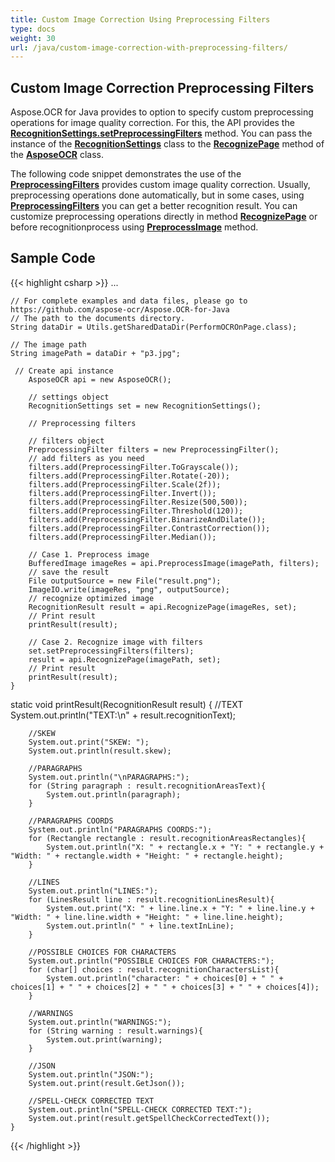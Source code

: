 ```yaml
---
title: Custom Image Correction Using Preprocessing Filters
type: docs
weight: 30
url: /java/custom-image-correction-with-preprocessing-filters/
---
```


## **Custom Image Correction Preprocessing Filters**

Aspose.OCR for Java provides to option to specify custom preprocessing operations for image quality correction. 
For this, the API provides the [**RecognitionSettings.setPreprocessingFilters**](https://apireference.aspose.com/ocr/java/com.aspose.ocr/RecognitionSettings#setPreprocessingFilters-com.aspose.ocr.PreprocessingFilter-) method. 
You can pass the instance of the [**RecognitionSettings**](https://apireference.aspose.com/ocr/java/com.aspose.ocr/RecognitionSettings) class to the [**RecognizePage**](https://apireference.aspose.com/ocr/java/com.aspose.ocr/AsposeOCR#RecognizePage) method of the [**AsposeOCR**](https://apireference.aspose.com/ocr/java/com.aspose.ocr/AsposeOCR) class.

The following code snippet demonstrates the use of the [**PreprocessingFilters**](https://apireference.aspose.com/ocr/java/com.aspose.ocr/PreprocessingFilter) provides custom image quality correction. 
Usually, preprocessing operations done automatically, but in some cases, using [**PreprocessingFilters**](https://apireference.aspose.com/ocr/java/com.aspose.ocr/PreprocessingFilter) you can get a better recognition result.
You can customize preprocessing operations directly in method [**RecognizePage**](https://apireference.aspose.com/ocr/java/com.aspose.ocr/AsposeOCR#RecognizePage)  or before recognitionprocess using [**PreprocessImage**](https://apireference.aspose.com/ocr/java/com.aspose.ocr/AsposeOCR#PreprocessImage-java.lang.String-com.aspose.ocr.PreprocessingFilter-) method.

## Sample Code

{{< highlight csharp >}}
...

	// For complete examples and data files, please go to https://github.com/aspose-ocr/Aspose.OCR-for-Java
	// The path to the documents directory.
	String dataDir = Utils.getSharedDataDir(PerformOCROnPage.class);

	// The image path
	String imagePath = dataDir + "p3.jpg";

	 // Create api instance
        AsposeOCR api = new AsposeOCR();
		
	    // settings object 
		RecognitionSettings set = new RecognitionSettings();
		
		// Preprocessing filters
		
		// filters object
		PreprocessingFilter filters = new PreprocessingFilter();
		// add filters as you need
		filters.add(PreprocessingFilter.ToGrayscale());
		filters.add(PreprocessingFilter.Rotate(-20));
		filters.add(PreprocessingFilter.Scale(2f));
		filters.add(PreprocessingFilter.Invert());
		filters.add(PreprocessingFilter.Resize(500,500));
		filters.add(PreprocessingFilter.Threshold(120));
		filters.add(PreprocessingFilter.BinarizeAndDilate());
		filters.add(PreprocessingFilter.ContrastCorrection());
		filters.add(PreprocessingFilter.Median());
		
		// Case 1. Preprocess image
		BufferedImage imageRes = api.PreprocessImage(imagePath, filters);
		// save the result
		File outputSource = new File("result.png");
		ImageIO.write(imageRes, "png", outputSource);
		// recognize optimized image
		RecognitionResult result = api.RecognizePage(imageRes, set);	
		// Print result
		printResult(result);

		// Case 2. Recognize image with filters
		set.setPreprocessingFilters(filters);
		result = api.RecognizePage(imagePath, set);	
		// Print result
		printResult(result);
    }


  static void printResult(RecognitionResult result) {
    	//TEXT
    	System.out.println("TEXT:\n" + result.recognitionText);
    	
    	//SKEW
    	System.out.print("SKEW: ");
    	System.out.println(result.skew);
    	
    	//PARAGRAPHS
    	System.out.println("\nPARAGRAPHS:");    	
    	for (String paragraph : result.recognitionAreasText){
    		System.out.println(paragraph);
    	}
    	
     	//PARAGRAPHS COORDS
    	System.out.println("PARAGRAPHS COORDS:");
    	for (Rectangle rectangle : result.recognitionAreasRectangles){
    		System.out.println("X: " + rectangle.x + "Y: " + rectangle.y + "Width: " + rectangle.width + "Height: " + rectangle.height);
    	}
    	
    	//LINES
    	System.out.println("LINES:");
    	for (LinesResult line : result.recognitionLinesResult){
    		System.out.print("X: " + line.line.x + "Y: " + line.line.y + "Width: " + line.line.width + "Height: " + line.line.height);
    		System.out.println(" " + line.textInLine);
    	}
    	
    	//POSSIBLE CHOICES FOR CHARACTERS
    	System.out.println("POSSIBLE CHOICES FOR CHARACTERS:");
    	for (char[] choices : result.recognitionCharactersList){
    		System.out.println("character: " + choices[0] + " " + choices[1] + " " + choices[2] + " " + choices[3] + " " + choices[4]);
    	}    	
    	
    	//WARNINGS
    	System.out.println("WARNINGS:");
    	for (String warning : result.warnings){
    		System.out.print(warning);
    	}
    	
    	//JSON
    	System.out.println("JSON:");
    	System.out.print(result.GetJson());
    	
    	//SPELL-CHECK CORRECTED TEXT
    	System.out.println("SPELL-CHECK CORRECTED TEXT:");
    	System.out.print(result.getSpellCheckCorrectedText());
    }
{{< /highlight >}}


